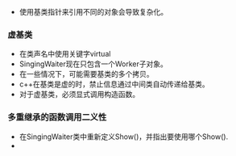 - 使用基类指针来引用不同的对象会导致复杂化。

### 虚基类

- 在类声名中使用关键字virtual
- SingingWaiter现在只包含一个Worker子对象。
- 在一些情况下，可能需要基类的多个拷贝。
- c++在基类是虚的时，禁止信息通过中间类自动传递给基类。
-  对于虚基类，必须显式调用构造函数。

### 多重继承的函数调用二义性

- 在SingingWaiter类中重新定义Show()，并指出要使用哪个Show().
- 

